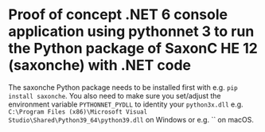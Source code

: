 # Proof of concept .NET 6 console application using pythonnet 3 to run the Python package of SaxonC HE 12 (saxonche) with .NET code

The saxonche Python package needs to be installed first with e.g. `pip install saxonche`. You also need to make sure you set/adjust the environment variable
`PYTHONNET_PYDLL` to identity your `python3x.dll` e.g. `C:\Program Files (x86)\Microsoft Visual Studio\Shared\Python39_64\python39.dll` on Windows or e.g. `` on macOS.
